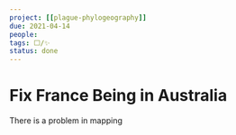 ```yaml
---
project: [[plague-phylogeography]]
due: 2021-04-14
people:
tags: ⬜/✨
status: done
---
```


# Fix France Being in Australia

There is a problem in mapping 